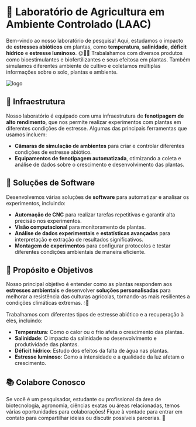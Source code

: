 # 🌱 Laboratório de Agricultura em Ambiente Controlado (LAAC)

Bem-vindo ao nosso laboratório de pesquisa! Aqui, estudamos o impacto de **estresses abióticos** em plantas, como **temperatura**, **salinidade**, **déficit hídrico** e **estresse luminoso**. 🌞🌿🌊
Trabalahamos com diversos produtos como bioestimulantes e biofertilizantes e seus efeitosa em plantas. Também simulamos diferentes ambiente de cultivo e coletamos múltiplas informações sobre o solo, plantas e ambiente.

![logo](https://github.com/user-attachments/assets/f4c41121-fd48-4c35-a3f5-9678959f16cc)

## 🏬 Infraestrutura

Nosso laboratório é equipado com uma infraestrutura de **fenotipagem de alto rendimento**, que nos permite realizar experimentos com plantas em diferentes condições de estresse. Algumas das principais ferramentas que usamos incluem:

- **Câmaras de simulação de ambientes** para criar e controlar diferentes condições de estresse abiótico.
- **Equipamentos de fenotipagem automatizada**, otimizando a coleta e análise de dados sobre o crescimento e desenvolvimento das plantas.

## 🔧 Soluções de Software

Desenvolvemos várias soluções de **software** para automatizar e analisar os experimentos, incluindo:

- **Automação de CNC** para realizar tarefas repetitivas e garantir alta precisão nos experimentos.
- **Visão computacional** para monitoramento de plantas.
- **Análise de dados experimentais** e **estatísticas avançadas** para interpretação e extração de resultados significativos.
- **Montagem de experimentos** para configurar protocolos e testar diferentes condições ambientais de maneira eficiente.

## 🔬 Propósito e Objetivos

Nosso principal objetivo é entender como as plantas respondem aos **estresses ambientais** e desenvolver **soluções personalisadas** para melhorar a resistência das culturas agrícolas, tornando-as mais resilientes a condições climáticas extremas. 💧🌾

Trabalhamos com diferentes tipos de estresse abiótico e a recuperação à eles, incluindo:

- **Temperatura**: Como o calor ou o frio afeta o crescimento das plantas.
- **Salinidade**: O impacto da salinidade no desenvolvimento e produtividade das plantas.
- **Déficit hídrico**: Estudo dos efeitos da falta de água nas plantas.
- **Estresse luminoso**: Como a intensidade e a qualidade da luz afetam o crescimento.

## 📚 Colabore Conosco

Se você é um pesquisador, estudante ou profissional da área de biotecnologia, agronomia, ciências exatas ou áreas relacionadas, temos várias oportunidades para colaborações! Fique à vontade para entrar em contato para compartilhar ideias ou discutir possíveis parcerias. 🤝
